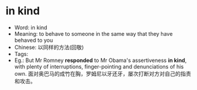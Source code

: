 # in kind

- Word: in kind
- Meaning: to behave to someone in the same way that they have behaved to you
- Chinese: 以同样的方法(回敬)
- Tags: 
- Eg.: But Mr Romney **responded** to Mr Obama's assertiveness **in kind**, with plenty of interruptions, finger-pointing and denunciations of his own. 面对奥巴马的成竹在胸，罗姆尼以牙还牙，屡次打断对方对自己的指责和攻击。
